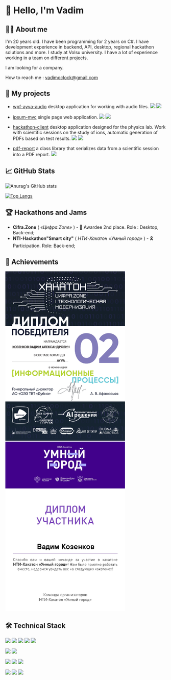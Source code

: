 # :wave: Hello, I'm Vadim


## :man_technologist: **About me**

I'm 20 years old. I have been programming for 2 years on C#. I have development experience in backend, API, desktop, regional hackathon solutions and more. I study at Volsu university. I have a lot of experience working in a team on different projects.

I am looking for a company.

How to reach me : vadimoclock@gmail.com

## :briefcase: **My projects**

+ [wpf-ayva-audio](https://github.com/VadimOcLock/Wpf-AyvaAudio) desktop application for working with audio files. 
  ![](https://img.shields.io/badge/WPF-054185?style=flat-square) ![](https://img.shields.io/badge/MVVM-000000?style=flat-square)

+ [ipsum-mvc](https://github.com/VadimOcLock/IpsumDevMvc) single page web application. ![](https://img.shields.io/badge/.NET-512BD4?style=flat-square) ![](https://img.shields.io/badge/MVC-000000?style=flat-square)
  
+ [hackathon-client](https://github.com/VadimOcLock/HackathonClient) desktop application designed for the physics lab. Work with scientific sessions on the study of ions, automatic generation of PDFs based on test results.  ![](https://img.shields.io/badge/WPF-054185?style=flat-square) ![](https://img.shields.io/badge/MVVM-000000?style=flat-square)
  
+ [pdf-report](https://github.com/VadimOcLock/PDF_Report) a class library that serializes data from a scientific session into a PDF report.  ![](https://img.shields.io/badge/.NET-512BD4?style=flat-square)

## 	:chart_with_upwards_trend: **GitHub Stats**

![Anurag's GitHub stats](https://github-readme-stats.vercel.app/api?username=vadimoclock&hide=prs,issues,contribs&show_icons=true&theme=onedark)

[![Top Langs](https://github-readme-stats.vercel.app/api/top-langs/?username=vadimoclock&hide=html,smalltalk,scss&show_icons=true&theme=onedark)](https://github.com/anuraghazra/github-readme-stats)


## :trophy: **Hackathons and Jams**

+ **Cifra.Zone** ( *«Цифра.Zone»* ) - 🥈 Awardee 2nd place. Role : Desktop, Back-end;
+ **NTI-Hackathon"Smart city"** ( *НТИ-Хакатон «Умный город»* ) - 🎗 Participation. Role: Back-end;

## :paperclip: **Achievements**

<div>
    <img src="https://github.com/VadimOcLock/VadimOcLock/blob/main/Cifra_Zone.jpg" width="375" alt="Cifra_zone"/>
    <img src="https://github.com/VadimOcLock/VadimOcLock/blob/main/Smart_City.jpg" width="375" alt="Smart_City"/>
</div>

## :hammer_and_wrench: **Technical Stack**

![](https://img.shields.io/badge/C%23-239120?style=for-the-badge&logo=c-sharp&logoColor=white)
![](https://img.shields.io/badge/Backend-.NET6-512BD4?style=for-the-badge&logo=dotnet&logoColor=white)
![](https://img.shields.io/badge/Backend-Entity_Framework-512BD4?style=for-the-badge&logo=dotnet&logoColor=white)
![](https://img.shields.io/badge/Backend-SQL-005C84?style=for-the-badge)
![](https://img.shields.io/badge/GIT-E44C30?style=for-the-badge&logo=git&logoColor=white)

![](https://img.shields.io/badge/Desktop-WPF-054185?style=for-the-badge)
![](https://img.shields.io/badge/Desktop-Winforms-054185?style=for-the-badge)

![](https://img.shields.io/badge/Frontend-HTML5-E34F26?style=for-the-badge&logo=html5&logoColor=white)
![](https://img.shields.io/badge/Frontend-JavaScript-323330?style=for-the-badge&logo=javascript&logoColor=F7DF1E)
![](https://img.shields.io/badge/Frontend-CSS3-1572B6?style=for-the-badge&logo=css3&logoColor=white)

![](https://img.shields.io/badge/Patterns-MVC-000000?style=for-the-badge)
![](https://img.shields.io/badge/Patterns-MVVM-000000?style=for-the-badge)
![](https://img.shields.io/badge/Patterns-MVP-000000?style=for-the-badge)
